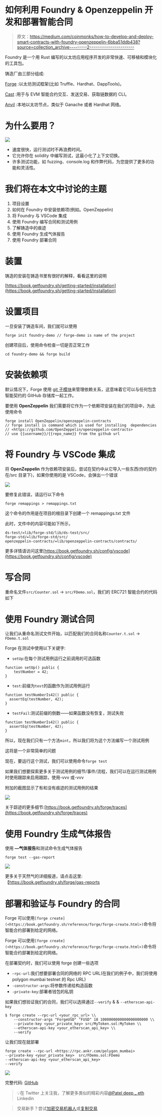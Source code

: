 # 如何利用 Foundry & Openzeppelin 开发和部署智能合同

> 原文：<https://medium.com/coinmonks/how-to-develop-and-deploy-smart-contracts-with-foundry-openzeppelin-6bba51ddb438?source=collection_archive---------2----------------------->

Foundry 是一个用 Rust 编写的以太坊应用程序开发的非常快速、可移植和模块化的工具包。

铸造厂由三部分组成:

[Forge](https://github.com/foundry-rs/foundry/tree/master/forge) :以太坊测试框架(比如 Truffle、Hardhat、DappTools)。

[Cast](https://github.com/foundry-rs/foundry/tree/master/cast) :用于与 EVM 智能合约交互、发送交易、获取链数据的 CLI。

[Anvil](https://github.com/foundry-rs/foundry/tree/master/anvil) :本地以太坊节点，类似于 Ganache 或者 Hardhat 网络。

# **为什么要用？**

![](img/ca2ad147d1c2f090e2bfca6e646c1226.png)

*   速度很快，运行测试时不再浪费时间。
*   它允许你在 solidity 中编写测试，这最小化了上下文切换。
*   许多测试功能，如 fuzzing、console.log 和作弊代码，为您提供了更多的功能和灵活性。

# 我们将在本文中讨论的主题

1.  项目设置
2.  如何在 Foundry 中安装依赖项(例如。OpenZeppelin)
3.  将 Foundry 与 VSCode 集成
4.  使用 Foundry 编写合同和测试用例
5.  了解铸造中的痕迹
6.  使用 Foundry 生成气体报告
7.  使用 Foundry 部署合同

# 装置

铸造的安装在铸造书里有很好的解释，看看这里的说明

[https://book.getfoundry.sh/getting-started/installation](https://book.getfoundry.sh/getting-started/installation)

# 设置项目

一旦安装了铸造车间，我们就可以使用

```
forge init foundry-demo // forge-demo is name of the project
```

创建项目后，使用命令检查一切是否正常工作

```
cd foundry-demo && forge build
```

# 安装依赖项

默认情况下，Forge 使用 [git 子模块](https://git-scm.com/book/en/v2/Git-Tools-Submodules)来管理依赖关系，这意味着它可以与任何包含智能契约的 GitHub 存储库一起工作。

要使用 **OpenZeppelin** 我们需要将它作为一个依赖项安装在我们的项目中，为此使用命令

```
forge install OpenZeppelin/openzeppelin-contracts
// forge install is command which is used for installing  dependencies 
// <https://github.com/OpenZeppelin/openzeppelin-contracts>
// use {{username}}/{{repo_name}} from the github url
```

# 将 Foundry 与 VSCode 集成

将 **OpenZeppelin** 作为依赖项安装后，尝试在契约中从它导入一些东西(你的契约在/src 目录下)，如果你使用的是 VSCode，会弹出一个错误

![](img/aa843b963b37c2e5830cc301ac5b98f8.png)

要修复此错误，请运行以下命令

```
forge remappings > remappings.txt
```

这个命令的作用是在项目的根目录下创建一个 remappings.txt 文件

此时，文件中的内容可能如下所示，

```
ds-test/=lib/forge-std/lib/ds-test/src/
forge-std/=lib/forge-std/src/
openzeppelin-contracts/=lib/openzeppelin-contracts/contracts/
```

更多详情请访问这里[https://book.getfoundry.sh/config/vscode](https://book.getfoundry.sh/config/vscode)

# 写合同

重命名文件`src/Counter.sol` → `src/FDemo.sol`，我们的 ERC721 智能合约的代码如下

# 使用 Foundry 测试合同

让我们从重命名测试文件开始，以匹配我们的合同名称`Counter.t.sol` → `FDemo.t.sol`

Forge 在测试中使用以下关键字:

*   `setUp`:在每个测试用例运行之前调用的可选函数

```
function setUp() public {
    testNumber = 42;
}
```

*   `test`:前缀为`test`的函数作为测试用例运行

```
function testNumberIs42() public {     
  assertEq(testNumber, 42); 
}
```

*   `testFail`:测试前缀的倒数——如果函数没有恢复，测试失败

```
function testNumberIs42() public {     
  assertEq(testNumber, 42); 
}
```

所以，现在我们只有一个方法`mint`，所以我们将为这个方法编写一个测试用例

这将是一个非常简单的问题

现在，要运行这个测试，我们可以使用命令`forge test`

如果我们想要探索更多关于测试用例的细节/事件/流程，我们可以在运行测试用例时使用跟踪来启用跟踪，使用-vvv 或-vvv

附加的截图显示了有和没有痕迹的测试用例的结果

![](img/f8da8e1175c14a662ce6fd13915a680b.png)

关于踪迹的更多细节:[https://book.getfoundry.sh/forge/traces](https://book.getfoundry.sh/forge/traces)

# 使用 Foundry 生成气体报告

使用 **—气体报告**和测试命令生成气体报告

```
forge test --gas-report
```

![](img/14e536963ee611b8621b4db52ce36363.png)

更多关于天然气的详细报道，请点击这里:【https://book.getfoundry.sh/forge/gas-reports 

# 部署和验证与 Foundry 的合同

Forge 可以使用`[forge create](<https://book.getfoundry.sh/reference/forge/forge-create.html>)`命令将智能合约部署到给定的网络。

Forge 可以使用`[forge create](<https://book.getfoundry.sh/reference/forge/forge-create.html>)`命令将智能合约部署到给定的网络。

在部署契约时，我们可以使用 forge 创建一些选项

*   `—rpc-url`:我们想要部署合同的网络的 RPC URL(在我们的例子中，我们将使用 polygon mumbai testnet 的 Rpc URL)
*   `-constructor-args`:将参数传递给构造函数
*   `-private-key`:部署者钱包的私钥

如果我们想验证我们的合同，我们可以选择通过`--verify` & & `--etherscan-api-key`

```
$ forge create --rpc-url <your_rpc_url> \\
    --constructor-args "ForgeUSD" "FUSD" 18 1000000000000000000000 \\
    --private-key <your_private_key> src/MyToken.sol:MyToken \\
    --etherscan-api-key <your_etherscan_api_key> \\
    --verify
```

让我们现在就部署

```
forge create --rpc-url <https://rpc.ankr.com/polygon_mumbai> 
--private-key <your_private_key>  src/FDemo.sol:FDemo 
--etherscan-api-key <your_etherscan_api_key> 
--verify
```

![](img/715b1a59a9714116c147bdf52bce70d7.png)

完整代码: [GitHub](https://github.com/Deep1144/foundry-demo-contract)

> 💡在 Twitter 上关注我，了解更多类似的精彩内容[@](https://twitter.com/transitive_bs)[Patel deep _ eth](https://twitter.com/pateldeep_eth)
> Linkedin

> 交易新手？尝试[加密交易机器人](/coinmonks/crypto-trading-bot-c2ffce8acb2a)或[复制交易](/coinmonks/top-10-crypto-copy-trading-platforms-for-beginners-d0c37c7d698c)